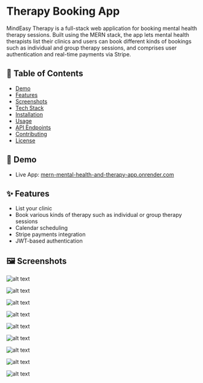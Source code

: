 # Therapy Booking App 

MindEasy Therapy is a  full-stack web application for booking mental health therapy sessions. Built using the MERN stack, the app lets mental health therapists list their clinics and users can book different kinds of bookings such as individual and group therapy sessions, and comprises user authentication and real-time payments via Stripe.

## 📑 Table of Contents

- [Demo](#demo)
- [Features](#features)
- [Screenshots](#screenshots)
- [Tech Stack](#tech-stack)
- [Installation](#installation)
- [Usage](#usage)
- [API Endpoints](#api-endpoints)
- [Contributing](#contributing)
- [License](#license)

## 🔗 Demo

- Live App: [mern-mental-health-and-therapy-app.onrender.com](https://mern-mental-health-and-therapy-app.onrender.com/)

## ✨ Features

- List your clinic 
- Book various kinds of therapy such as individual or group therapy sessions
- Calendar scheduling 
- Stripe payments integration
- JWT-based authentication 

## 🖼️ Screenshots

![alt text](1.png)

![alt text](2.PNG)

![alt text](3.png)

![alt text](4.PNG)

![alt text](5.PNG)

![alt text](6.PNG)

![alt text](7.PNG)

![alt text](8.PNG)

![alt text](9.PNG)









